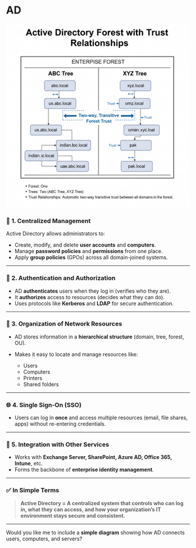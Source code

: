# AD

![image](https://github.com/shyjustack/Azure/blob/main/AZ%20800/AD01.png)

### 🧭 **1. Centralized Management**

Active Directory allows administrators to:

* Create, modify, and delete **user accounts** and **computers**.
* Manage **password policies** and **permissions** from one place.
* Apply **group policies** (GPOs) across all domain-joined systems.

---

### 🔐 **2. Authentication and Authorization**

* AD **authenticates** users when they log in (verifies who they are).
* It **authorizes** access to resources (decides what they can do).
* Uses protocols like **Kerberos** and **LDAP** for secure authentication.

---

### 🏢 **3. Organization of Network Resources**

* AD stores information in a **hierarchical structure** (domain, tree, forest, OU).
* Makes it easy to locate and manage resources like:

  * Users
  * Computers
  * Printers
  * Shared folders

---

### 🌐 **4. Single Sign-On (SSO)**

* Users can log in **once** and access multiple resources (email, file shares, apps) without re-entering credentials.

---

### 🤝 **5. Integration with Other Services**

* Works with **Exchange Server, SharePoint, Azure AD, Office 365, Intune**, etc.
* Forms the backbone of **enterprise identity management**.

---

### ✅ **In Simple Terms**

> **Active Directory = A centralized system that controls who can log in, what they can access, and how your organization’s IT environment stays secure and consistent.**

---

Would you like me to include a **simple diagram** showing how AD connects users, computers, and servers?


